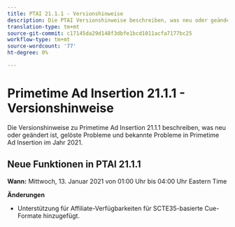 ```yaml
---
title: PTAI 21.1.1 - Versionshinweise
description: Die PTAI Versionshinweise beschreiben, was neu oder geändert ist, die gelösten und bekannten Probleme in Primetime Ad Insertion im Jahr 2021.
translation-type: tm+mt
source-git-commit: c17145da29d148f3dbfe1bcd1011acfa7177bc25
workflow-type: tm+mt
source-wordcount: '77'
ht-degree: 0%

---
```



# Primetime Ad Insertion 21.1.1 - Versionshinweise

Die Versionshinweise zu Primetime Ad Insertion 21.1.1 beschreiben, was neu oder geändert ist, gelöste Probleme und bekannte Probleme in Primetime Ad Insertion im Jahr 2021.

## Neue Funktionen in PTAI 21.1.1

**Wann:** Mittwoch, 13. Januar 2021 von 01:00 Uhr bis 04:00 Uhr Eastern Time

**Änderungen**

* Unterstützung für Affiliate-Verfügbarkeiten für SCTE35-basierte Cue-Formate hinzugefügt.